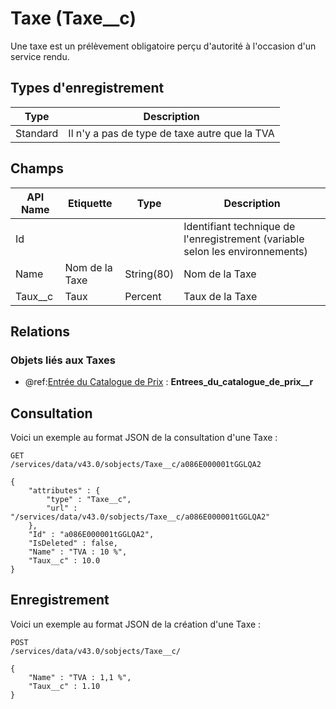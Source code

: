 # Taxe (Taxe__c)

Une taxe est un prélèvement obligatoire perçu d'autorité à l'occasion d'un service rendu.

## Types d'enregistrement

|Type| Description |
|--|--|
| Standard | Il n'y a pas de type de taxe autre que la TVA |

## Champs

| API Name | Etiquette | Type | Description |
|--|--|--|--|
| Id |  |  | Identifiant technique de l'enregistrement (variable selon les environnements) |
| Name | Nom de la Taxe | String(80) | Nom de la Taxe |
| Taux__c | Taux | Percent | Taux de la Taxe |

## Relations

### Objets liés aux Taxes

 - @ref:[Entrée du Catalogue de Prix](PriceBookEntry.md) : **Entrees_du_catalogue_de_prix__r**

## Consultation
Voici un exemple au format JSON de la consultation d'une Taxe :

    GET
    /services/data/v43.0/sobjects/Taxe__c/a086E000001tGGLQA2
    
    {
		"attributes" : {
		    "type" : "Taxe__c",
		    "url" : "/services/data/v43.0/sobjects/Taxe__c/a086E000001tGGLQA2"
		},
		"Id" : "a086E000001tGGLQA2",
		"IsDeleted" : false,
		"Name" : "TVA : 10 %",
		"Taux__c" : 10.0
	}

## Enregistrement

Voici un exemple au format JSON de la création d'une Taxe :

	POST
	/services/data/v43.0/sobjects/Taxe__c/
	
	{
		"Name" : "TVA : 1,1 %",
		"Taux__c" : 1.10
	}
<!--stackedit_data:
eyJoaXN0b3J5IjpbLTU1NDk5NTU5Nyw5NTg1MTcxMTAsMTg5NT
czMTIwNSwtNDc0MzU5MDUyLDE2MTU5NDg3MTQsLTYxMDAzMjU0
NCw2MTU0MDQwNTQsNjAwMDQ0OTk0LDY0NjY2MjAxNCwtMTUyNj
M0NjU2MCwtNDE1Nzg2NTU2LDEzOTQwMzU4NDddfQ==
-->